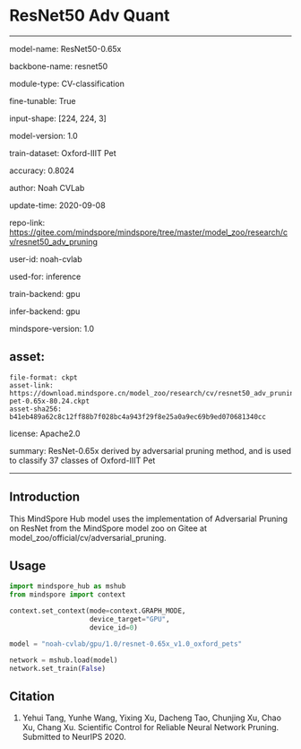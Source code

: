 # ResNet50 Adv Quant

---

model-name: ResNet50-0.65x

backbone-name: resnet50

module-type: CV-classification

fine-tunable: True

input-shape: [224, 224, 3]

model-version: 1.0

train-dataset: Oxford-IIIT Pet

accuracy: 0.8024

author: Noah CVLab

update-time: 2020-09-08

repo-link: https://gitee.com/mindspore/mindspore/tree/master/model_zoo/research/cv/resnet50_adv_pruning

user-id: noah-cvlab

used-for: inference

train-backend: gpu

infer-backend: gpu

mindspore-version: 1.0

asset:
  -
    file-format: ckpt
    asset-link: https://download.mindspore.cn/model_zoo/research/cv/resnet50_adv_pruning/resnet50-pet-0.65x-80.24.ckpt
    asset-sha256: b41eb489a62c8c12ff88b7f028bc4a943f29f8e25a0a9ec69b9ed070681340cc

license: Apache2.0

summary: ResNet-0.65x derived by adversarial pruning method, and is used to classify 37 classes of Oxford-IIIT Pet

---


## Introduction

This MindSpore Hub model uses the implementation of Adversarial Pruning on ResNet from the MindSpore model zoo on Gitee at model_zoo/official/cv/adversarial_pruning.


## Usage

```python
import mindspore_hub as mshub
from mindspore import context

context.set_context(mode=context.GRAPH_MODE,
                    device_target="GPU",
                    device_id=0)

model = "noah-cvlab/gpu/1.0/resnet-0.65x_v1.0_oxford_pets"

network = mshub.load(model)
network.set_train(False)

```

## Citation

1. Yehui Tang, Yunhe Wang, Yixing Xu, Dacheng Tao, Chunjing Xu, Chao Xu, Chang Xu. Scientific Control for Reliable Neural Network Pruning. Submitted to NeurIPS 2020.